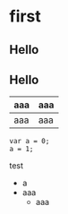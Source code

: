 # first

## Hello

## Hello

|aaa|aaa|
|-|-|
|aaa|aaa|


```javascript=40
var a = 0;
a = 1;
```
test
- a
- aaa
  - aaa
